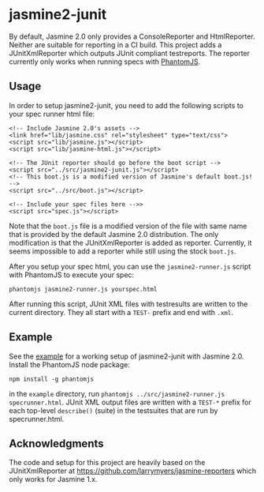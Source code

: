 jasmine2-junit
==============


By default, Jasmine 2.0 only provides a ConsoleReporter and HtmlReporter. Neither are suitable for reporting in a CI build. This project adds a JUnitXmlReporter which outputs JUnit compliant testreports. The reporter currently only works when running specs with [PhantomJS](http://phantomjs.org).

Usage
-----
In order to setup jasmine2-junit, you need to add the following scripts to your spec runner html file:

```
<!-- Include Jasmine 2.0's assets -->
<link href="lib/jasmine.css" rel="stylesheet" type="text/css">
<script src="lib/jasmine.js"></script>
<script src="lib/jasmine-html.js"></script>

<!-- The JUnit reporter should go before the boot script -->
<script src="../src/jasmine2-junit.js"></script>
<!-- This boot.js is a modified version of Jasmine's default boot.js! -->
<script src="../src/boot.js"></script>

<!-- Include your spec files here -->>
<script src="spec.js"></script>
```

Note that the ```boot.js``` file is a modified version of the file with same name that is provided by the default Jasmine 2.0 distribution. The only modification is that the JUnitXmlReporter is added as reporter. Currently, it seems impossible to add a reporter while still using the stock ```boot.js```.

After you setup your spec html, you can use the ```jasmine2-runner.js``` script with PhantomJS to execute your spec:

```
phantomjs jasmine2-runner.js yourspec.html
```

After running this script, JUnit XML files with testresults are written to the current directory. They all start with a ```TEST-``` prefix and end with ```.xml```.

Example
-------
See the [example](https://github.com/sandermak/jasmine2-junit) for a working setup of jasmine2-junit with Jasmine 2.0. Install the PhantomJS node package:
```
npm install -g phantomjs
```

in the ```example``` directory, run ```phantomjs ../src/jasmine2-runner.js specrunner.html```. JUnit XML output files are written with a ```TEST-*``` prefix for each top-level ```describe()``` (suite) in the testsuites that are run by specrunner.html.

Acknowledgments
---------------
The code and setup for this project are heavily based on the JUnitXmlReporter at https://github.com/larrymyers/jasmine-reporters which only works for Jasmine 1.x.
